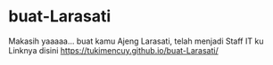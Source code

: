 # buat-Larasati
Makasih yaaaaa... buat kamu Ajeng Larasati, telah menjadi Staff IT ku
Linknya disini
https://tukimencuy.github.io/buat-Larasati/
